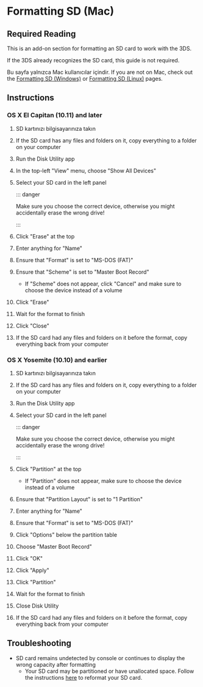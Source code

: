 # Formatting SD (Mac)

## Required Reading

This is an add-on section for formatting an SD card to work with the 3DS.

If the 3DS already recognizes the SD card, this guide is not required.

Bu sayfa yalnızca Mac kullanıcılar içindir. If you are not on Mac, check out the [Formatting SD (Windows)](formatting-sd-\(windows\)) or [Formatting SD (Linux)](formatting-sd-\(linux\)) pages.

## Instructions

### OS X El Capitan (10.11) and later

1. SD kartınızı bilgisayarınıza takın

2. If the SD card has any files and folders on it, copy everything to a folder on your computer

3. Run the Disk Utility app

4. In the top-left "View" menu, choose "Show All Devices"

5. Select your SD card in the left panel

   ::: danger

   Make sure you choose the correct device, otherwise you might accidentally erase the wrong drive!

   :::

6. Click "Erase" at the top

7. Enter anything for "Name"

8. Ensure that "Format" is set to "MS-DOS (FAT)"

9. Ensure that "Scheme" is set to "Master Boot Record"
   - If "Scheme" does not appear, click "Cancel" and make sure to choose the device instead of a volume

10. Click "Erase"

11. Wait for the format to finish

12. Click "Close"

13. If the SD card had any files and folders on it before the format, copy everything back from your computer

### OS X Yosemite (10.10) and earlier

1. SD kartınızı bilgisayarınıza takın

2. If the SD card has any files and folders on it, copy everything to a folder on your computer

3. Run the Disk Utility app

4. Select your SD card in the left panel

   ::: danger

   Make sure you choose the correct device, otherwise you might accidentally erase the wrong drive!

   :::

5. Click "Partition" at the top
   - If "Partition" does not appear, make sure to choose the device instead of a volume

6. Ensure that "Partition Layout" is set to "1 Partition"

7. Enter anything for "Name"

8. Ensure that "Format" is set to "MS-DOS (FAT)"

9. Click "Options" below the partition table

10. Choose "Master Boot Record"

11. Click "OK"

12. Click "Apply"

13. Click "Partition"

14. Wait for the format to finish

15. Close Disk Utility

16. If the SD card had any files and folders on it before the format, copy everything back from your computer

## Troubleshooting

- SD card remains undetected by console or continues to display the wrong capacity after formatting
  - Your SD card may be partitioned or have unallocated space. Follow the instructions [here](https://wiki.hacks.guide/wiki/SD_Clean/Mac) to reformat your SD card.